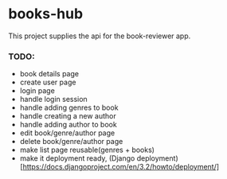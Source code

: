 # books-hub

This project supplies the api for the book-reviewer app.

### TODO:
- book details page
- create user page
- login page
- handle login session
- handle adding genres to book
- handle creating a new author
- handle adding author to book
- edit book/genre/author page
- delete book/genre/author page
- make list page reusable(genres + books)
- make it deployment ready, (Django deployment)[https://docs.djangoproject.com/en/3.2/howto/deployment/]
